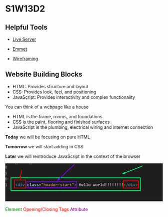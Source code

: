# S1W13D2

## Helpful Tools

- [Live Server](https://marketplace.visualstudio.com/items?itemName=ritwickdey.LiveServer)

- [Emmet](https://docs.emmet.io/cheat-sheet/)

- [Wireframing](https://wireframe.cc/)

## Website Building Blocks

- HTML: Provides structure and layout
- CSS: Provides look, feel, and positioning
- JavaScript: Provides interactivity and complex functionality

You can think of a webpage like a house 
  - HTML is the frame, rooms, and foundations
  - CSS is the paint, flooring and finished surfaces
  - JavaScript is the plumbing, electrical wiring and internet connection

**Today** we will be focusing on pure HTML

**Tomorrow** we will start adding in CSS

**Later** we will reintroduce JavaScript in the context of the browser

![HTML](../../../images/html.png)

<span style="color:green">Element</span>
<span style="color:red">Opening/Closing Tags</span>
<span style="color:purple">Attribute</span>
